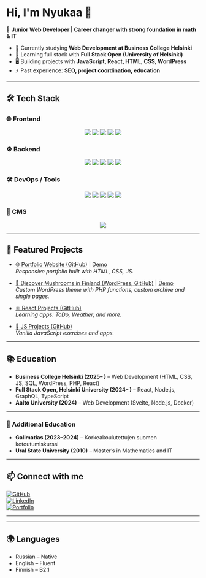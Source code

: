# Hi, I'm Nyukaa 👋  

🎯 **Junior Web Developer | Career changer with strong foundation in math & IT**  

- 🌱 Currently studying **Web Development at Business College Helsinki**  
- 🚀 Learning full stack with **Full Stack Open (University of Helsinki)**  
- 🖥️ Building projects with **JavaScript, React, HTML, CSS, WordPress**  
- ⚡ Past experience: **SEO, project coordination, education**  

---


## 🛠 Tech Stack  

### 🌐 Frontend  
<p align="center">
  <img src="https://img.shields.io/badge/HTML5-E34F26?style=for-the-badge&logo=html5&logoColor=white" />
  <img src="https://img.shields.io/badge/CSS3-1572B6?style=for-the-badge&logo=css3&logoColor=white" />
  <img src="https://img.shields.io/badge/JavaScript-F7DF1E?style=for-the-badge&logo=javascript&logoColor=black" />
  <img src="https://img.shields.io/badge/React-20232A?style=for-the-badge&logo=react&logoColor=61DAFB" />
  <img src="https://img.shields.io/badge/Svelte-FF3E00?style=for-the-badge&logo=svelte&logoColor=white" />
</p>

### ⚙️ Backend  
<p align="center">
  <img src="https://img.shields.io/badge/Node.js-339933?style=for-the-badge&logo=nodedotjs&logoColor=white" />
  <img src="https://img.shields.io/badge/Express.js-000000?style=for-the-badge&logo=express&logoColor=white" />
  <img src="https://img.shields.io/badge/PHP-777BB4?style=for-the-badge&logo=php&logoColor=white" />
  <img src="https://img.shields.io/badge/MySQL-4479A1?style=for-the-badge&logo=mysql&logoColor=white" />
  <img src="https://img.shields.io/badge/PostgreSQL-316192?style=for-the-badge&logo=postgresql&logoColor=white" />
</p>

### 🛠 DevOps / Tools  
<p align="center">
  <img src="https://img.shields.io/badge/Docker-2496ED?style=for-the-badge&logo=docker&logoColor=white" />
  <img src="https://img.shields.io/badge/Git-F05032?style=for-the-badge&logo=git&logoColor=white" />
  <img src="https://img.shields.io/badge/GitHub-181717?style=for-the-badge&logo=github&logoColor=white" />
  <img src="https://img.shields.io/badge/VS Code-007ACC?style=for-the-badge&logo=visualstudiocode&logoColor=white" />
  <img src="https://img.shields.io/badge/Linux-FCC624?style=for-the-badge&logo=linux&logoColor=black" />
</p>

### 🎨 CMS  
<p align="center">
  <img src="https://img.shields.io/badge/WordPress-21759B?style=for-the-badge&logo=wordpress&logoColor=white" />
</p>

---

## 🔑 Featured Projects  

- [🌐 Portfolio Website (GitHub)](https://github.com/Nyukaa/Portfolio) | [Demo](https://portfolio-a8654.web.app/index.html)  
  *Responsive portfolio built with HTML, CSS, JS.*  

- [🍄 Discover Mushrooms in Finland (WordPress, GitHub)](https://github.com/Nyukaa/BCNew/tree/main/Wordpress/discovermushrooms/app/public/wp-content/themes/nature) | [Demo](https://discovermushrooms.fwh.is/)  
  *Custom WordPress theme with PHP functions, custom archive and single pages.*  

- [⚛️ React Projects (GitHub)](https://github.com/Nyukaa/React)  
  *Learning apps: ToDo, Weather, and more.*  

- [📜 JS Projects (GitHub)](https://github.com/Nyukaa/BCNew)  
  *Vanilla JavaScript exercises and apps.*  

---

## 📚 Education  

- **Business College Helsinki (2025– )** – Web Development (HTML, CSS, JS, SQL, WordPress, PHP, React)  
- **Full Stack Open, Helsinki University (2024– )** – React, Node.js, GraphQL, TypeScript  
- **Aalto University (2024)** – Web Development (Svelte, Node.js, Docker)  

---

### 📖 Additional Education
- **Galimatias (2023–2024)** – Korkeakoulutettujen suomen kotoutumiskurssi  
- **Ural State University (2010)** – Master’s in Mathematics and IT
  
---
## 📫 Connect with me  


[![GitHub](https://img.shields.io/badge/GitHub-181717?style=for-the-badge&logo=github&logoColor=white)](https://github.com/Nyukaa)  
[![LinkedIn](https://img.shields.io/badge/LinkedIn-0A66C2?style=for-the-badge&logo=linkedin&logoColor=white)](https://www.linkedin.com)  
[![Portfolio](https://img.shields.io/badge/Portfolio-FF7139?style=for-the-badge&logo=firefox&logoColor=white)](https://portfolio-a8654.web.app/index.html)  



---
<!--

## 🛠 Tech Stack  

<p align="center">
  <img src="https://cdn.jsdelivr.net/gh/devicons/devicon/icons/html5/html5-original.svg" width="50px" />
  <img src="https://cdn.jsdelivr.net/gh/devicons/devicon/icons/css3/css3-original.svg" width="50px" />
  <img src="https://cdn.jsdelivr.net/gh/devicons/devicon/icons/javascript/javascript-original.svg" width="50px" />
  <img src="https://cdn.jsdelivr.net/gh/devicons/devicon/icons/react/react-original.svg" width="50px" />
  <img src="https://cdn.jsdelivr.net/gh/devicons/devicon/icons/svelte/svelte-original.svg" width="50px" />
  <img src="https://cdn.jsdelivr.net/gh/devicons/devicon/icons/nodejs/nodejs-original.svg" width="50px" />
  <img src="https://cdn.jsdelivr.net/gh/devicons/devicon/icons/mysql/mysql-original.svg" width="50px" />
  <img src="https://cdn.jsdelivr.net/gh/devicons/devicon/icons/postgresql/postgresql-original.svg" width="50px" />
  <img src="https://cdn.jsdelivr.net/gh/devicons/devicon/icons/docker/docker-original.svg" width="50px" />
  <img src="https://cdn.jsdelivr.net/gh/devicons/devicon/icons/wordpress/wordpress-plain.svg" width="50px" />
</p>

---

✨ Check pinned repos below for code samples and projects!
## 📊 GitHub Stats  

![Nyukaa's GitHub stats](https://github-readme-stats.vercel.app/api?username=Nyukaa&show_icons=true&theme=tokyonight)  

![Top Langs](https://github-readme-stats.vercel.app/api/top-langs/?username=Nyukaa&layout=compact&theme=tokyonight)
-->
---

## 🌍 Languages
- Russian – Native  
- English – Fluent  
- Finnish – B2.1  



